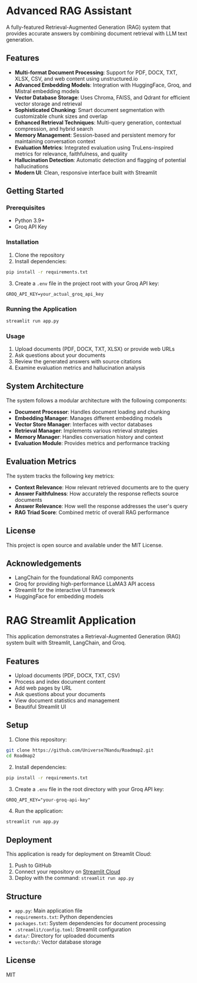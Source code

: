 # Advanced RAG Assistant

A fully-featured Retrieval-Augmented Generation (RAG) system that provides accurate answers by combining document retrieval with LLM text generation.

## Features

- **Multi-format Document Processing**: Support for PDF, DOCX, TXT, XLSX, CSV, and web content using unstructured.io
- **Advanced Embedding Models**: Integration with HuggingFace, Groq, and Mistral embedding models
- **Vector Database Storage**: Uses Chroma, FAISS, and Qdrant for efficient vector storage and retrieval
- **Sophisticated Chunking**: Smart document segmentation with customizable chunk sizes and overlap
- **Enhanced Retrieval Techniques**: Multi-query generation, contextual compression, and hybrid search
- **Memory Management**: Session-based and persistent memory for maintaining conversation context
- **Evaluation Metrics**: Integrated evaluation using TruLens-inspired metrics for relevance, faithfulness, and quality
- **Hallucination Detection**: Automatic detection and flagging of potential hallucinations
- **Modern UI**: Clean, responsive interface built with Streamlit

## Getting Started

### Prerequisites

- Python 3.9+
- Groq API Key

### Installation

1. Clone the repository
2. Install dependencies:

```bash
pip install -r requirements.txt
```

3. Create a `.env` file in the project root with your Groq API key:

```
GROQ_API_KEY=your_actual_groq_api_key
```

### Running the Application

```bash
streamlit run app.py
```

### Usage

1. Upload documents (PDF, DOCX, TXT, XLSX) or provide web URLs
2. Ask questions about your documents
3. Review the generated answers with source citations
4. Examine evaluation metrics and hallucination analysis

## System Architecture

The system follows a modular architecture with the following components:

- **Document Processor**: Handles document loading and chunking
- **Embedding Manager**: Manages different embedding models
- **Vector Store Manager**: Interfaces with vector databases
- **Retrieval Manager**: Implements various retrieval strategies
- **Memory Manager**: Handles conversation history and context
- **Evaluation Module**: Provides metrics and performance tracking

## Evaluation Metrics

The system tracks the following key metrics:

- **Context Relevance**: How relevant retrieved documents are to the query
- **Answer Faithfulness**: How accurately the response reflects source documents
- **Answer Relevance**: How well the response addresses the user's query
- **RAG Triad Score**: Combined metric of overall RAG performance

## License

This project is open source and available under the MIT License.

## Acknowledgements

- LangChain for the foundational RAG components
- Groq for providing high-performance LLaMA3 API access
- Streamlit for the interactive UI framework
- HuggingFace for embedding models

# RAG Streamlit Application

This application demonstrates a Retrieval-Augmented Generation (RAG) system built with Streamlit, LangChain, and Groq.

## Features

- Upload documents (PDF, DOCX, TXT, CSV)
- Process and index document content
- Add web pages by URL
- Ask questions about your documents
- View document statistics and management
- Beautiful Streamlit UI

## Setup

1. Clone this repository:
```bash
git clone https://github.com/Universe7Nandu/Roadmap2.git
cd Roadmap2
```

2. Install dependencies:
```bash
pip install -r requirements.txt
```

3. Create a `.env` file in the root directory with your Groq API key:
```
GROQ_API_KEY="your-groq-api-key"
```

4. Run the application:
```bash
streamlit run app.py
```

## Deployment

This application is ready for deployment on Streamlit Cloud:

1. Push to GitHub
2. Connect your repository on [Streamlit Cloud](https://streamlit.io/cloud)
3. Deploy with the command: `streamlit run app.py`

## Structure

- `app.py`: Main application file
- `requirements.txt`: Python dependencies
- `packages.txt`: System dependencies for document processing
- `.streamlit/config.toml`: Streamlit configuration
- `data/`: Directory for uploaded documents
- `vectordb/`: Vector database storage

## License

MIT
